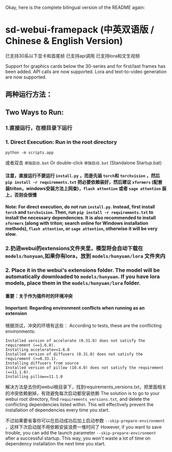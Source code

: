 Okay, here is the complete bilingual version of the README again:

# sd-webui-framepack (中英双语版 / Chinese & English Version)

已支持30系以下显卡和首尾帧
已支持api调用
已支持lora和文生视频

Support for graphics cards below the 30-series and for first/last frames has been added.
API calls are now supported.
Lora and text-to-video generation are now supported.

## 两种运行方法：
## Two Ways to Run:

### 1.直接运行，在根目录下运行
### 1. Direct Execution: Run in the root directory

```
python -m scripts.app
```

或者双击 `单独启动.bat`
Or double-click `单独启动.bat` (Standalone Startup.bat)

#### 注意，直接运行不要运行 `install.py` ，而是先装 `torch`和 `torchvision` ，然后 `pip install -r requirements.txt` 把必要依赖装好，然后建议 `xformers` (配套装triton，windows安装方法上网查)，`flash attention` 或者 `sage attention` 装上，否则会很慢
#### Note: For direct execution, do not run `install.py`. Instead, first install `torch` and `torchvision`. Then, run `pip install -r requirements.txt` to install the necessary dependencies. It is also recommended to install `xformers` (along with triton; search online for Windows installation methods), `flash attention`, or `sage attention`, otherwise it will be very slow.

### 2.扔进webui的extensions文件夹里，模型将会自动下载在 `models/hunyuan`,如果你有lora，放到 `models/hunyuan/lora` 文件夹内
### 2. Place it in the webui's extensions folder. The model will be automatically downloaded to `models/hunyuan`. If you have lora models, place them in the `models/hunyuan/lora` folder.

#### 重要：关于作为插件时的环境冲突
#### Important: Regarding environment conflicts when running as an extension

根据测试，冲突的环境有这些：
According to tests, these are the conflicting environments:

```
Installed version of accelerate (0.31.0) does not satisfy the requirement (==1.6.0).
Installing accelerate==1.6.0
Installed version of diffusers (0.31.0) does not satisfy the requirement (>=0.33.1).
Installing diffusers from source
Installed version of pillow (10.4.0) does not satisfy the requirement (==11.1.0).
Installing pillow==11.1.0
```

解决方法是去你的webui根目录下，找到requirements_versions.txt，把里面相关的冲突依赖删掉，有效避免每次启动都安装依赖
The solution is to go to your webui root directory, find `requirements_versions.txt`, and delete the conflicting dependencies listed within. This will effectively prevent the installation of dependencies every time you start.

不过如果要省事你可以在启动成功后加上启动参数 `--skip-prepare-environment` ，这样下次启动就不用依赖安装浪费一堆时间了
However, if you want to save trouble, you can add the launch parameter `--skip-prepare-environment` after a successful startup. This way, you won't waste a lot of time on dependency installation the next time you start.
